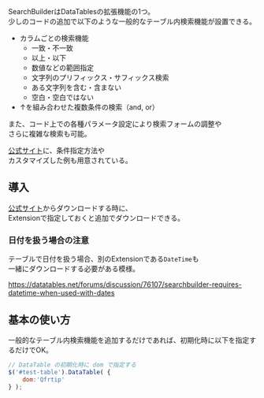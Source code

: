 SearchBuilderはDataTablesの拡張機能の1つ。  
少しのコードの追加で以下のような一般的なテーブル内検索機能が設置できる。

* カラムごとの検索機能
  - 一致・不一致
  - 以上・以下
  - 数値などの範囲指定
  - 文字列のプリフィックス・サフィックス検索
  - ある文字列を含む・含まない
  - 空白・空白ではない
* ↑を組み合わせた複数条件の検索（and, or）

また、コード上での各種パラメータ設定により検索フォームの調整や  
さらに複雑な検索も可能。

[公式サイト](https://datatables.net/extensions/searchbuilder/examples/)に、条件指定方法や  
カスタマイズした例も用意されている。

## 導入
[公式サイト](https://datatables.net/download/)からダウンロードする時に、  
Extensionで指定しておくと追加でダウンロードできる。  

### 日付を扱う場合の注意
テーブルで日付を扱う場合、別のExtensionである`DateTime`も  
一緒にダウンロードする必要がある模様。

https://datatables.net/forums/discussion/76107/searchbuilder-requires-datetime-when-used-with-dates

## 基本の使い方
一般的なテーブル内検索機能を追加するだけであれば、初期化時に以下を指定するだけでOK。
```javascript
// DataTable の初期化時に dom で指定する
$('#test-table').DataTable( {
    dom:'Qfrtip'
} );
```